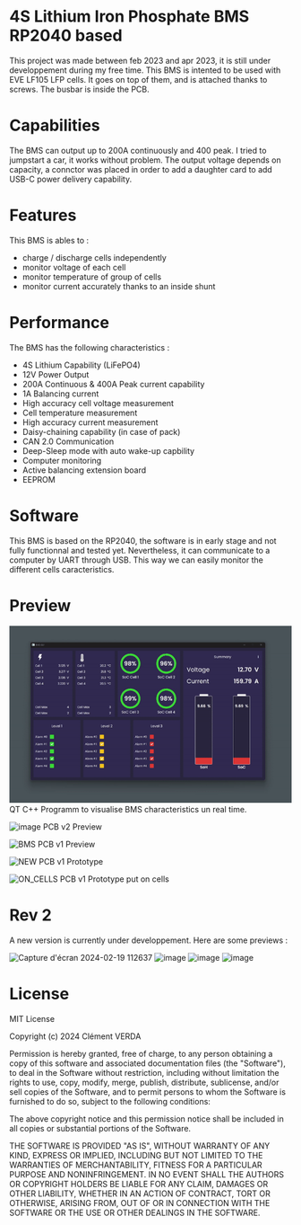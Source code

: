 # 4S Lithium Iron Phosphate BMS RP2040 based
This project was made between feb 2023 and apr 2023, it is still under developpement during my free time.
This BMS is intented to be used with EVE LF105 LFP cells. It goes on top of them, and is attached thanks to screws. The busbar is inside the PCB.

# Capabilities
The BMS can output up to 200A continuously and 400 peak. I tried to jumpstart a car, it works without problem.
The output voltage depends on capacity, a connctor was placed in order to add a daughter card to add USB-C power delivery capability.

# Features
This BMS is ables to :
- charge / discharge cells independently
- monitor voltage of each cell
- monitor temperature of group of cells
- monitor current accurately thanks to an inside shunt

# Performance
The BMS has the following characteristics :
- 4S Lithium Capability (LiFePO4)
- 12V Power Output
- 200A Continuous & 400A Peak current capability
- 1A Balancing current
- High accuracy cell voltage measurement
- Cell temperature measurement
- High accuracy current measurement
- Daisy-chaining capability (in case of pack)
- CAN 2.0 Communication
- Deep-Sleep mode with auto wake-up capbility
- Computer monitoring
- Active balancing extension board
- EEPROM

# Software
This BMS is based on the RP2040, the software is in early stage and not fully functionnal and tested yet.
Nevertheless, it can communicate to a computer by UART through USB. This way we can easily monitor the different cells caracteristics.

# Preview
![alt text](https://github.com/CallMeC/4S_LFP_BMS/blob/main/Photos/BMS_GUI_PREVIEW.gif)
QT C++ Programm to visualise BMS characteristics un real time.

![image](https://github.com/CallMeC/4S_LFP_BMS/assets/47334555/76dbcbad-aa51-4397-b71e-6b40d7a2273c)
PCB v2 Preview

![BMS](https://github.com/CallMeC/4S_LFP_BMS/assets/47334555/72ab0f5e-a8e1-4a47-b392-04adf977eee5)
PCB v1 Preview

![NEW](https://github.com/CallMeC/4S_LFP_BMS/assets/47334555/1208fe64-b45c-4f6f-b602-378c9aea19e5)
PCB v1 Prototype

![ON_CELLS](https://github.com/CallMeC/4S_LFP_BMS/assets/47334555/59b917cf-1c63-4b61-be73-1db8412fd798)
PCB v1 Prototype put on cells

# Rev 2
A new version is currently under developpement. Here are some previews :

![Capture d'écran 2024-02-19 112637](https://github.com/CallMeC/4S_LFP_BMS/assets/47334555/953ecdad-eed0-418a-b597-118a0777cbf7)
![image](https://github.com/CallMeC/4S_LFP_BMS/assets/47334555/76dbcbad-aa51-4397-b71e-6b40d7a2273c)
![image](https://github.com/CallMeC/4S_LFP_BMS/assets/47334555/298e1745-1c2e-4b97-8dc4-2f3d7fb2bee3)
![image](https://github.com/CallMeC/4S_LFP_BMS/assets/47334555/ce9d1496-16b1-4a63-81b4-489c1bb8399a)

# License
MIT License

Copyright (c) 2024 Clément VERDA

Permission is hereby granted, free of charge, to any person obtaining a copy
of this software and associated documentation files (the "Software"), to deal
in the Software without restriction, including without limitation the rights
to use, copy, modify, merge, publish, distribute, sublicense, and/or sell
copies of the Software, and to permit persons to whom the Software is
furnished to do so, subject to the following conditions:

The above copyright notice and this permission notice shall be included in all
copies or substantial portions of the Software.

THE SOFTWARE IS PROVIDED "AS IS", WITHOUT WARRANTY OF ANY KIND, EXPRESS OR
IMPLIED, INCLUDING BUT NOT LIMITED TO THE WARRANTIES OF MERCHANTABILITY,
FITNESS FOR A PARTICULAR PURPOSE AND NONINFRINGEMENT. IN NO EVENT SHALL THE
AUTHORS OR COPYRIGHT HOLDERS BE LIABLE FOR ANY CLAIM, DAMAGES OR OTHER
LIABILITY, WHETHER IN AN ACTION OF CONTRACT, TORT OR OTHERWISE, ARISING FROM,
OUT OF OR IN CONNECTION WITH THE SOFTWARE OR THE USE OR OTHER DEALINGS IN THE
SOFTWARE.
